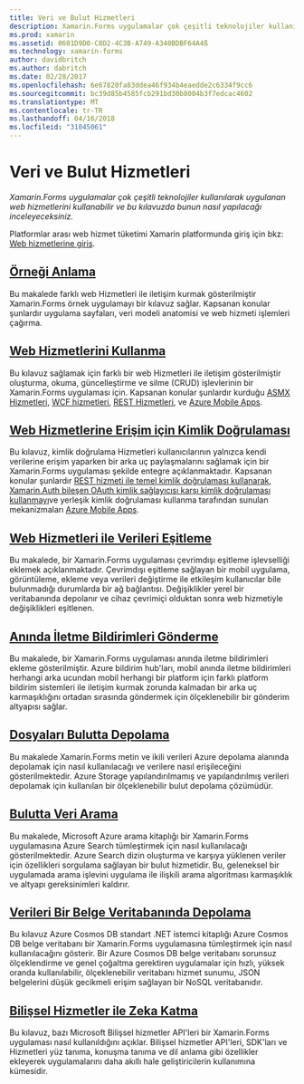 ```yaml
---
title: Veri ve Bulut Hizmetleri
description: Xamarin.Forms uygulamalar çok çeşitli teknolojiler kullanılarak uygulanan web hizmetlerini kullanabilir ve bu kılavuzda bunun nasıl yapılacağı inceleyeceksiniz.
ms.prod: xamarin
ms.assetid: 0601D9D0-C8D2-4C3B-A749-A340BDBF64A4ß
ms.technology: xamarin-forms
author: davidbritch
ms.author: dabritch
ms.date: 02/28/2017
ms.openlocfilehash: 6e67820fa83ddea46f934b4eaedde2c6334f9cc6
ms.sourcegitcommit: bc39d85b4585fcb291bd30b8004b3f7edcac4602
ms.translationtype: MT
ms.contentlocale: tr-TR
ms.lasthandoff: 04/16/2018
ms.locfileid: "31045061"
---
```

# <a name="data--cloud-services"></a>Veri ve Bulut Hizmetleri

_Xamarin.Forms uygulamalar çok çeşitli teknolojiler kullanılarak uygulanan web hizmetlerini kullanabilir ve bu kılavuzda bunun nasıl yapılacağı inceleyeceksiniz._

Platformlar arası web hizmet tüketimi Xamarin platformunda giriş için bkz: [Web hizmetlerine giriş](~/cross-platform/data-cloud/web-services/index.md).

## <a name="understanding-the-samplexamarin-formsdata-cloudwalkthroughmd"></a>[Örneği Anlama](~/xamarin-forms/data-cloud/walkthrough.md)

Bu makalede farklı web Hizmetleri ile iletişim kurmak gösterilmiştir Xamarin.Forms örnek uygulamayı bir kılavuz sağlar. Kapsanan konular şunlardır uygulama sayfaları, veri modeli anatomisi ve web hizmeti işlemleri çağırma.

## <a name="consuming-web-servicesxamarin-formsdata-cloudconsumingindexmd"></a>[Web Hizmetlerini Kullanma](~/xamarin-forms/data-cloud/consuming/index.md)

Bu kılavuz sağlamak için farklı bir web Hizmetleri ile iletişim gösterilmiştir oluşturma, okuma, güncelleştirme ve silme (CRUD) işlevlerinin bir Xamarin.Forms uygulaması için. Kapsanan konular şunlardır kurduğu [ASMX Hizmetleri](consuming/asmx.md), [WCF hizmetleri](consuming/wcf.md), [REST Hizmetleri](consuming/rest.md), ve [Azure Mobile Apps](consuming/azure.md).

## <a name="authenticating-access-to-web-servicesxamarin-formsdata-cloudauthenticationindexmd"></a>[Web Hizmetlerine Erişim için Kimlik Doğrulaması](~/xamarin-forms/data-cloud/authentication/index.md)

Bu kılavuz, kimlik doğrulama Hizmetleri kullanıcılarının yalnızca kendi verilerine erişim yaparken bir arka uç paylaşmalarını sağlamak için bir Xamarin.Forms uygulaması şekilde entegre açıklanmaktadır. Kapsanan konular şunlardır [REST hizmeti ile temel kimlik doğrulaması kullanarak](authentication/rest.md), [Xamarin.Auth bileşen OAuth kimlik sağlayıcısı karşı kimlik doğrulaması kullanmayı](authentication/oauth.md)ve yerleşik kimlik doğrulaması kullanma tarafından sunulan mekanizmaları [Azure Mobile Apps](authentication/azure.md).

## <a name="synchronizing-data-with-web-servicessyncindexmd"></a>[Web Hizmetleri ile Verileri Eşitleme](sync/index.md)

Bu makalede, bir Xamarin.Forms uygulaması çevrimdışı eşitleme işlevselliği eklemek açıklanmaktadır. Çevrimdışı eşitleme sağlayan bir mobil uygulama, görüntüleme, ekleme veya verileri değiştirme ile etkileşim kullanıcılar bile bulunmadığı durumlarda bir ağ bağlantısı. Değişiklikler yerel bir veritabanında depolanır ve cihaz çevrimiçi olduktan sonra web hizmetiyle değişiklikleri eşitlenen.

## <a name="sending-push-notificationspush-notificationsindexmd"></a>[Anında İletme Bildirimleri Gönderme](push-notifications/index.md)

Bu makalede, bir Xamarin.Forms uygulaması anında iletme bildirimleri ekleme gösterilmiştir. Azure bildirim hub'ları, mobil anında iletme bildirimleri herhangi arka ucundan mobil herhangi bir platform için farklı platform bildirim sistemleri ile iletişim kurmak zorunda kalmadan bir arka uç karmaşıklığını ortadan sırasında göndermek için ölçeklenebilir bir gönderim altyapısı sağlar.

## <a name="storing-files-in-the-cloudstorageindexmd"></a>[Dosyaları Bulutta Depolama](storage/index.md)

Bu makalede Xamarin.Forms metin ve ikili verileri Azure depolama alanında depolamak için nasıl kullanılacağı ve verilere nasıl erişileceğini gösterilmektedir. Azure Storage yapılandırılmamış ve yapılandırılmış verileri depolamak için kullanılan bir ölçeklenebilir bulut depolama çözümüdür.

## <a name="searching-data-in-the-cloudsearchindexmd"></a>[Bulutta Veri Arama](search/index.md)

Bu makalede, Microsoft Azure arama kitaplığı bir Xamarin.Forms uygulamasına Azure Search tümleştirmek için nasıl kullanılacağı gösterilmektedir. Azure Search dizin oluşturma ve karşıya yüklenen veriler için özellikleri sorgulama sağlayan bir bulut hizmetidir. Bu, geleneksel bir uygulamada arama işlevini uygulama ile ilişkili arama algoritması karmaşıklık ve altyapı gereksinimleri kaldırır.

## <a name="storing-data-in-a-document-databasecosmosdbindexmd"></a>[Verileri Bir Belge Veritabanında Depolama](cosmosdb/index.md)

Bu kılavuz Azure Cosmos DB standart .NET istemci kitaplığı Azure Cosmos DB belge veritabanı bir Xamarin.Forms uygulamasına tümleştirmek için nasıl kullanılacağını gösterir. Bir Azure Cosmos DB belge veritabanı sorunsuz ölçeklendirme ve genel çoğaltma gerektiren uygulamalar için hızlı, yüksek oranda kullanılabilir, ölçeklenebilir veritabanı hizmet sunumu, JSON belgelerini düşük gecikmeli erişim sağlayan bir NoSQL veritabanıdır.

## <a name="adding-intelligence-with-cognitive-servicescognitive-servicesindexmd"></a>[Bilişsel Hizmetler ile Zeka Katma](cognitive-services/index.md)

Bu kılavuz, bazı Microsoft Bilişsel hizmetler API'leri bir Xamarin.Forms uygulaması nasıl kullanıldığını açıklar. Bilişsel hizmetler API'leri, SDK'ları ve Hizmetleri yüz tanıma, konuşma tanıma ve dil anlama gibi özellikler ekleyerek uygulamalarını daha akıllı hale geliştiricilerin kullanımına kümesidir.
